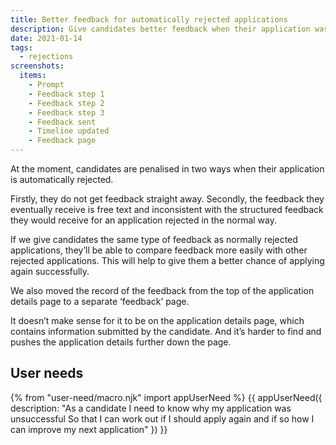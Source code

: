 ```yaml
---
title: Better feedback for automatically rejected applications
description: Give candidates better feedback when their application was automatically rejected
date: 2021-01-14
tags:
  - rejections
screenshots:
  items:
    - Prompt
    - Feedback step 1
    - Feedback step 2
    - Feedback step 3
    - Feedback sent
    - Timeline updated
    - Feedback page
---
```


At the moment, candidates are penalised in two ways when their application is automatically rejected.

Firstly, they do not get feedback straight away. Secondly, the feedback they eventually receive is free text and inconsistent with the structured feedback they would receive for an application rejected in the normal way.

If we give candidates the same type of feedback as normally rejected applications, they’ll be able to compare feedback more easily with other rejected applications. This will help to give them a better chance of applying again successfully.

We also moved the record of the feedback from the top of the application details page to a separate ‘feedback’ page.

It doesn’t make sense for it to be on the application details page, which contains information submitted by the candidate. And it’s harder to find and pushes the application details further down the page.

## User needs

{% from "user-need/macro.njk" import appUserNeed %}
{{ appUserNeed({
  description: "As a candidate
I need to know why my application was unsuccessful
So that I can work out if I should apply again and if so how I can improve my next application"
}) }}
